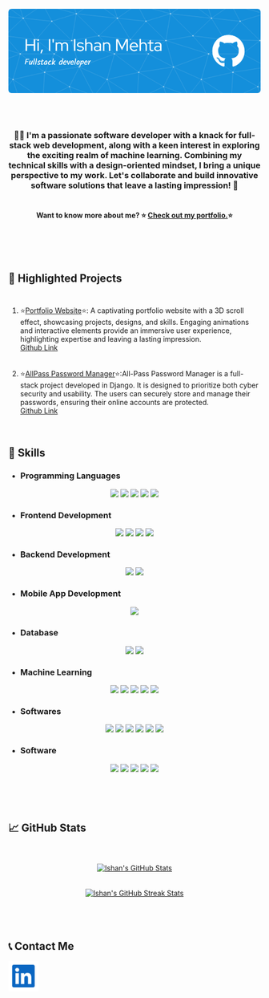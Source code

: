 <br><br><p align="center">
  <a href="https://ishanmehta115.github.io/">
    <img src="/github-header-image-1.png" alt="Ishan's Github Banner" width="600px">
  </a>
</p>
<br><br>

<!-- <p align="left"> <img src="https://komarev.com/ghpvc/?username=ishanmehta115&label=Profile%20views&color=0e75b6&style=flat" alt="ishanmehta115" /> </p> -->



<h3 align="center">👨‍💻 I'm a passionate software developer with a knack for full-stack web development, along with a keen interest in exploring the exciting realm of machine learning. Combining my technical skills with a design-oriented mindset, I bring a unique perspective to my work. Let's collaborate and build innovative software solutions that leave a lasting impression! 🚀 
<br><br></h3>
  <h4 align="center">Want to know more about me? ⭐ <a href="https://ishanmehta115.github.io/">Check out my portfolio.</a>⭐</h4><br><br><br>


## 📌 Highlighted Projects <br><br>
1. ⭐[Portfolio Website](https://ishanmehta115.github.io/)⭐: A captivating portfolio website with a 3D scroll effect, showcasing projects, designs, and skills. Engaging animations and interactive elements provide an immersive user experience, highlighting expertise and leaving a lasting impression.<br>[Github Link](https://github.com/IshanMehta115/ishanmehta115.github.io)<br><br><br>
2. ⭐[AllPass Password Manager](https://ishanmehta.pythonanywhere.com/)⭐:All-Pass Password Manager is a full-stack project developed in Django. It is designed to prioritize both cyber security and usability. The users can securely store and manage their passwords, ensuring their online accounts are protected.<br>[Github Link](https://github.com/IshanMehta115/AllPass-Password-Manager)<br><br><br>



## 📜 Skills

- ### Programming Languages

<p align="center">
<img src="https://img.shields.io/badge/-C-a8b9cc?style=flat&logo=c&logoColor=white&labelColor=a8b9cc" height="30">
<img src="https://img.shields.io/badge/-C++-00599c?style=flat&logo=cplusplus&logoColor=white&labelColor=00599c" height="30">
<img src="https://img.shields.io/badge/-Java-ed8b00?style=flat&logo=openjdk&logoColor=white&labelColor=ed8b00" height="30">
<img src="https://img.shields.io/badge/-Python-3776ab?style=flat&logo=Python&logoColor=white&labelColor=3776ab" height="30">
<img src="https://img.shields.io/badge/-JavaScript-f7df1e?style=flat&logo=JavaScript&logoColor=white&labelColor=f7df1e" height="30">
</p>

- ### Frontend Development

<p align="center">
<img src="https://img.shields.io/badge/-HTML5-e34f26?style=flat&logo=HTML5&logoColor=white&labelColor=e34f26" height="30">
<img src="https://img.shields.io/badge/-CSS3-1572b6?style=flat&logo=CSS3&logoColor=white&labelColor=1572b6" height="30">
<img src="https://img.shields.io/badge/-Bootstrap-7952B3?style=flat&logo=Bootstrap&logoColor=white&labelColor=7952B3" height="30">
<img src="https://img.shields.io/badge/-TailwindCSS-06b6d4?style=flat&logo=TailwindCSS&logoColor=white&labelColor=06b6d4" height="30">
</p>

- ### Backend Development

<p align="center">
<img src="https://img.shields.io/badge/-Django-092e20?style=flat&logo=Django&logoColor=white&labelColor=092e20" height="30">
<img src="https://img.shields.io/badge/-Flask-000000?style=flat&logo=Flask&logoColor=white&labelColor=000000" height="30">
</p>

- ### Mobile App Development

<p align="center">
<img src="https://img.shields.io/badge/-Android Studio-3ddc84?style=flat&logo=Android-Studio&logoColor=white&labelColor=3ddc84" height="30">
</p>

- ### Database

<p align="center">
<img src="https://img.shields.io/badge/-MySQL-4479a1?style=flat&logo=MySQL&logoColor=white&labelColor=4479a1" height="30">
<img src="https://img.shields.io/badge/-Firebase-ffca28?style=flat&logo=Firebase&logoColor=white&labelColor=ffca28" height="30">
</p>

- ### Machine Learning

<p align="center">
<img src="https://img.shields.io/badge/-Tensorflow-ff6f00?style=flat&logo=Tensorflow&logoColor=white&labelColor=ff6f00" height="30">
<img src="https://img.shields.io/badge/-Pytorch-ee4c2c?style=flat&logo=Pytorch&logoColor=white&labelColor=ee4c2c" height="30">
<img src="https://img.shields.io/badge/-Pandas-150458?style=flat&logo=Pandas&logoColor=white&labelColor=150458" height="30">
<img src="https://img.shields.io/badge/-Scikit Learn-f7931e?style=flat&logo=Scikit-Learn&logoColor=white&labelColor=f7931e" height="30">
<img src="https://img.shields.io/badge/-Google Cloud Platform-4285f4?style=flat&logo=Google-Cloud&logoColor=white&labelColor=4285f4" height="30">
</p>

- ### Softwares

<p align="center">
<img src="https://img.shields.io/badge/-Eclipse-2c2255?style=flat&logo=Eclipse-ide&logoColor=white&labelColor=2c2255" height="30">
<img src="https://img.shields.io/badge/-Visual Studio Code-007acc?style=flat&logo=Visual-Studio-Code&logoColor=white&labelColor=007acc" height="30">
<img src="https://img.shields.io/badge/-Sublime Text-ff9800?style=flat&logo=sublimetext&logoColor=white&labelColor=ff9800" height="30">
<img src="https://img.shields.io/badge/-Intellij Idea-436dd8?style=flat&logo=intellijidea&logoColor=white&labelColor=436dd8" height="30">
  
<img src="https://img.shields.io/badge/-Google Colab-f9ab00?style=flat&logo=Google-Colab&logoColor=white&labelColor=f9ab00" height="30">
<img src="https://img.shields.io/badge/-Jupyter-f37626?style=flat&logo=Jupyter&logoColor=white&labelColor=f37626" height="30">
</p>

- ### Software

<p align="center">
<img src="https://img.shields.io/badge/-Adobe Illustrator-ff9a00?style=flat&logo=Adobe-Illustrator&logoColor=white&labelColor=ff9a00" height="30">
<img src="https://img.shields.io/badge/-Adobe Photoshop-31a8ff?style=flat&logo=Adobe-Photoshop&logoColor=white&labelColor=31a8ff" height="30">
<img src="https://img.shields.io/badge/-Figma-f24e1e?style=flat&logo=Figma&logoColor=white&labelColor=f24e1e" height="30">
<img src="https://img.shields.io/badge/-Google Colab-f9ab00?style=flat&logo=Google-Colab&logoColor=white&labelColor=f9ab00" height="30">
<img src="https://img.shields.io/badge/-Visual Studio Code-007acc?style=flat&logo=Visual-Studio-Code&logoColor=white&labelColor=007acc" height="30">
</p>


<br><br><br>
## &#x1f4c8; GitHub Stats <br><br>

<p align="center">

<a href="https://github.com/IshanMehta115">
  <img width = "400" align="center" style="margin:0.5rem" src="https://github-readme-stats.vercel.app/api?username=IshanMehta115&show_icons=true&line_height=27&count_private=true&theme=dark" alt="Ishan's GitHub Stats" />
</a> <br><br>
<a href="https://github.com/IshanMehta115">
  <img width = "400" align="center" style="margin:0.5rem" src="https://github-readme-streak-stats.herokuapp.com/?user=IshanMehta115&theme=dark" alt="Ishan's GitHub Streak Stats" />
</a>
</p>


<br>
<br>

## 📞 Contact Me

<p align="left">
<a href="https://www.linkedin.com/in/ishan-mehta-2357741a7/" target="blank"><img align="center" src="https://github.com/IshanMehta115/Ishanmehta115/blob/main/linkedin-svg.svg" alt="ishan mehta" height="60" width="60" /></a>
</p>















